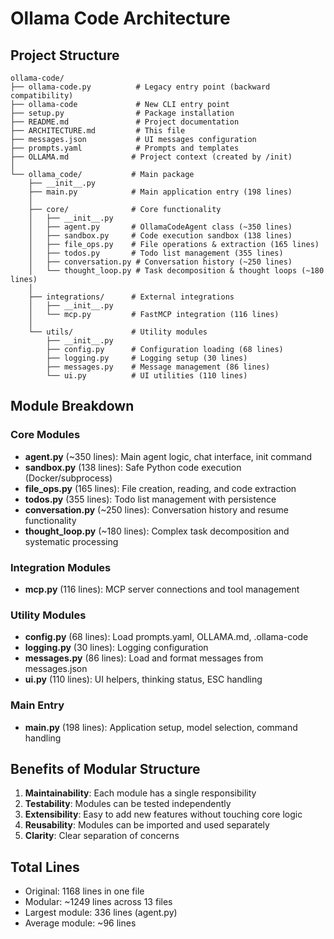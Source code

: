 # Ollama Code Architecture

## Project Structure

```
ollama-code/
├── ollama-code.py          # Legacy entry point (backward compatibility)
├── ollama-code             # New CLI entry point
├── setup.py                # Package installation
├── README.md               # Project documentation
├── ARCHITECTURE.md         # This file
├── messages.json           # UI messages configuration
├── prompts.yaml            # Prompts and templates
├── OLLAMA.md              # Project context (created by /init)
│
└── ollama_code/           # Main package
    ├── __init__.py
    ├── main.py            # Main application entry (198 lines)
    │
    ├── core/              # Core functionality
    │   ├── __init__.py
    │   ├── agent.py       # OllamaCodeAgent class (~350 lines)
    │   ├── sandbox.py     # Code execution sandbox (138 lines)
    │   ├── file_ops.py    # File operations & extraction (165 lines)
    │   ├── todos.py       # Todo list management (355 lines)
    │   ├── conversation.py # Conversation history (~250 lines)
    │   └── thought_loop.py # Task decomposition & thought loops (~180 lines)
    │
    ├── integrations/      # External integrations
    │   ├── __init__.py
    │   └── mcp.py         # FastMCP integration (116 lines)
    │
    └── utils/             # Utility modules
        ├── __init__.py
        ├── config.py      # Configuration loading (68 lines)
        ├── logging.py     # Logging setup (30 lines)
        ├── messages.py    # Message management (86 lines)
        └── ui.py          # UI utilities (110 lines)
```

## Module Breakdown

### Core Modules

- **agent.py** (~350 lines): Main agent logic, chat interface, init command
- **sandbox.py** (138 lines): Safe Python code execution (Docker/subprocess)
- **file_ops.py** (165 lines): File creation, reading, and code extraction
- **todos.py** (355 lines): Todo list management with persistence
- **conversation.py** (~250 lines): Conversation history and resume functionality
- **thought_loop.py** (~180 lines): Complex task decomposition and systematic processing

### Integration Modules

- **mcp.py** (116 lines): MCP server connections and tool management

### Utility Modules

- **config.py** (68 lines): Load prompts.yaml, OLLAMA.md, .ollama-code
- **logging.py** (30 lines): Logging configuration
- **messages.py** (86 lines): Load and format messages from messages.json
- **ui.py** (110 lines): UI helpers, thinking status, ESC handling

### Main Entry

- **main.py** (198 lines): Application setup, model selection, command handling

## Benefits of Modular Structure

1. **Maintainability**: Each module has a single responsibility
2. **Testability**: Modules can be tested independently
3. **Extensibility**: Easy to add new features without touching core logic
4. **Reusability**: Modules can be imported and used separately
5. **Clarity**: Clear separation of concerns

## Total Lines

- Original: 1168 lines in one file
- Modular: ~1249 lines across 13 files
- Largest module: 336 lines (agent.py)
- Average module: ~96 lines